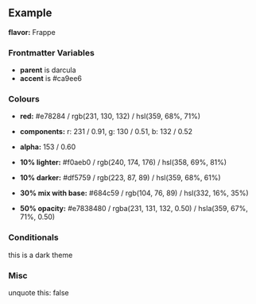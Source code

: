 ## Example

**flavor:** Frappe

### Frontmatter Variables

- **parent** is darcula
- **accent** is #ca9ee6

### Colours

- **red:**                #e78284 / rgb(231, 130, 132) / hsl(359, 68%, 71%)
- **components:**         r: 231 / 0.91, g: 130 / 0.51, b: 132 / 0.52
- **alpha:**              153 / 0.60
- **10% lighter:**        #f0aeb0 / rgb(240, 174, 176) / hsl(358, 69%, 81%)
- **10% darker:**         #df5759 / rgb(223, 87, 89) / hsl(359, 68%, 61%)

- **30% mix with base:**  #684c59 / rgb(104, 76, 89) / hsl(332, 16%, 35%)

- **50% opacity:**        #e7838480 / rgba(231, 131, 132, 0.50) / hsla(359, 67%, 71%, 0.50)

### Conditionals

this is a dark theme

### Misc

unquote this: false